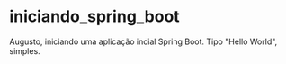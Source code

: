 # iniciando_spring_boot
Augusto, iniciando uma aplicação incial Spring Boot. Tipo "Hello World", simples.

